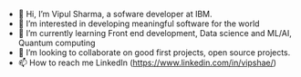 - 👋 Hi, I’m Vipul Sharma, a sofware developer at IBM.
- 👀 I’m interested in developing meaningful software for the world
- 🌱 I’m currently learning Front end development, Data science and ML/AI, Quantum computing
- 💞️ I’m looking to collaborate on good first projects, open source projects.
- 📫 How to reach me LinkedIn (https://www.linkedin.com/in/vipshae/)

<!---
vipshae/vipshae is a ✨ special ✨ repository because its `README.md` (this file) appears on your GitHub profile.
You can click the Preview link to take a look at your changes.
--->
